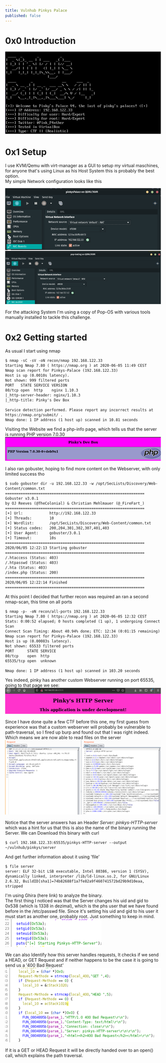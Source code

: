 ```yaml
---
title: Vulnhub Pinkys Palace
published: false
---
```


# 0x0 Introduction
![image](/assets/images/thumb.png "Setup")


# 0x1 Setup

I use KVM/Qemu with virt-manager as a GUI to setup my virtual maschines, for anyone that's using Linux as his Host System this is probably the best option.  
My simple Network configuration looks like this 

![image](/assets/images/pinkys-network.png "Setup")
![image](/assets/images/pop-network.png "Setup")

For the attacking System I'm using a copy of Pop-OS with various tools manually installed to tackle this challenge.

# 0x2 Getting started

As usual I start using nmap

```
$ nmap -sC -sV -oN recon/nmap 192.168.122.33
Starting Nmap 7.80 ( https://nmap.org ) at 2020-06-05 11:49 CEST
Nmap scan report for Pinkys-Palace (192.168.122.33)
Host is up (0.0010s latency).
Not shown: 999 filtered ports
PORT   STATE SERVICE VERSION
80/tcp open  http    nginx 1.10.3
|_http-server-header: nginx/1.10.3
|_http-title: Pinky's Dev Box

Service detection performed. Please report any incorrect results at https://nmap.org/submit/ .
Nmap done: 1 IP address (1 host up) scanned in 10.81 seconds
```

Visiting the Website we find a php-info page, which tells us that the server is running PHP version 7.0.30
![image](/assets/images/pinky-php.png "Setup")

I also ran gobuster, hoping to find more content on the Webserver, with only limited success tho

```
$ sudo gobuster dir -u 192.168.122.33 -w /opt/SecLists/Discovery/Web-Content/common.txt 
===============================================================
Gobuster v3.0.1
by OJ Reeves (@TheColonial) & Christian Mehlmauer (@_FireFart_)
===============================================================
[+] Url:            http://192.168.122.33
[+] Threads:        10
[+] Wordlist:       /opt/SecLists/Discovery/Web-Content/common.txt
[+] Status codes:   200,204,301,302,307,401,403
[+] User Agent:     gobuster/3.0.1
[+] Timeout:        10s
===============================================================
2020/06/05 12:22:13 Starting gobuster
===============================================================
/.htaccess (Status: 403)
/.htpasswd (Status: 403)
/.hta (Status: 403)
/index.php (Status: 200)
===============================================================
2020/06/05 12:22:14 Finished
===============================================================
```

At this point I decided that further recon was required an ran a second nmap-scan, this time on all ports

```
$ nmap -p- -oN recon/all-ports 192.168.122.33
Starting Nmap 7.80 ( https://nmap.org ) at 2020-06-05 12:32 CEST
Stats: 0:00:52 elapsed; 0 hosts completed (1 up), 1 undergoing Connect Scan
Connect Scan Timing: About 40.94% done; ETC: 12:34 (0:01:15 remaining)
Nmap scan report for Pinkys-Palace (192.168.122.33)
Host is up (0.00083s latency).
Not shown: 65533 filtered ports
PORT      STATE SERVICE
80/tcp    open  http
65535/tcp open  unknown

Nmap done: 1 IP address (1 host up) scanned in 103.20 seconds
```

Yes indeed, pinky has another custom Webserver running on port 65535, going to that page we see:
![image](/assets/images/pinky-server.png "Setup")

Since I have done quite a few CTF before this one, my first guess from experience was that a custom webserver will probably be vulnerable to path-traversal, so I fired up burp and found out that I was right indeed.  
Which means we are now able to read files on the server
![image](/assets/images/pinkys-traversal.png "Setup")

Notice that the server answers has an Header *Server: pinkys-HTTP-server* which was a hint for us that this is also the name of the binary running the Server. We can Download this binary with curl

```
$ curl 192.168.122.33:65535/pinkys-HTTP-server --output ~/vulnhub/pinkys/server
```

And get further information about it using 'file'

```
$ file server 
server: ELF 32-bit LSB executable, Intel 80386, version 1 (SYSV), dynamically linked, interpreter /lib/ld-linux.so.2, for GNU/Linux 2.6.32, BuildID[sha1]=74b82688f1a7fe82a9f460741572bd29b9d10eaa, stripped
```

I'm using Ghira (here link) to analyze the binary.  
The first thing I noticed was that the Server changes his uid and gid to 0x538 (which is 1338 in dezimal), which is the phs user that we have found before in the /etc/passwd file. Since it's setting his uid and gid to his user it must start as another one, probably root. Just something to keep in mind.  
![image](/assets/images/pinkys-setids.png "Setup")

We can also Identify how this server handles requests, It checks if we send a HEAD, or GET Request and if neither happens to be the case it is going to send us a '400 Bad Request'
![image](/assets/images/Only_Head_or_GET.png "Setup")

If it is a GET or HEAD Request it will be directly handed over to an open() call, which explains the path traversal.